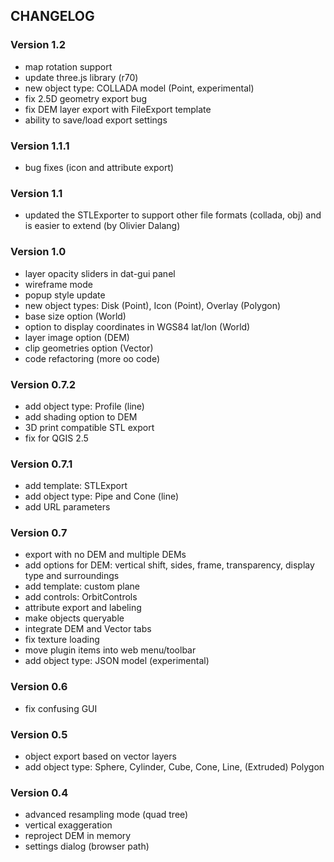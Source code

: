 ## CHANGELOG

### Version 1.2
* map rotation support
* update three.js library (r70)
* new object type: COLLADA model (Point, experimental)
* fix 2.5D geometry export bug
* fix DEM layer export with FileExport template
* ability to save/load export settings

### Version 1.1.1
* bug fixes (icon and attribute export)

### Version 1.1
* updated the STLExporter to support other file formats (collada, obj) and is easier to extend (by Olivier Dalang)

### Version 1.0
* layer opacity sliders in dat-gui panel
* wireframe mode
* popup style update
* new object types: Disk (Point), Icon (Point), Overlay (Polygon)
* base size option (World)
* option to display coordinates in WGS84 lat/lon (World)
* layer image option (DEM)
* clip geometries option (Vector)
* code refactoring (more oo code)

### Version 0.7.2

* add object type: Profile (line)
* add shading option to DEM
* 3D print compatible STL export
* fix for QGIS 2.5

### Version 0.7.1

* add template: STLExport
* add object type: Pipe and Cone (line)
* add URL parameters

### Version 0.7

* export with no DEM and multiple DEMs
* add options for DEM: vertical shift, sides, frame, transparency, display type and surroundings
* add template: custom plane
* add controls: OrbitControls
* attribute export and labeling
* make objects queryable
* integrate DEM and Vector tabs
* fix texture loading
* move plugin items into web menu/toolbar
* add object type: JSON model (experimental)

### Version 0.6

* fix confusing GUI

### Version 0.5

* object export based on vector layers
* add object type: Sphere, Cylinder, Cube, Cone, Line, (Extruded) Polygon

### Version 0.4

* advanced resampling mode (quad tree)
* vertical exaggeration
* reproject DEM in memory
* settings dialog (browser path)
